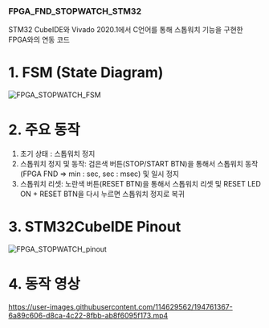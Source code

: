### FPGA_FND_STOPWATCH_STM32
STM32 CubeIDE와 Vivado 2020.1에서 C언어를 통해 스톱워치 기능을 구현한 FPGA와의 연동 코드

# 1. FSM (State Diagram)
![FPGA_STOPWATCH_FSM](https://user-images.githubusercontent.com/114629562/194760680-8e2d5df1-eb0b-4e60-8973-32b4a9eb583e.PNG)

# 2. 주요 동작
1) 초기 상태 : 스톱워치 정지
2) 스톱워치 정지 및 동작: 검은색 버튼(STOP/START BTN)을 통해서 스톱워치 동작(FPGA FND => min : sec, sec : msec) 및 일시 정지
3) 스톱워치 리셋: 노란색 버튼(RESET BTN)을  통해서 스톱워치 리셋 및 RESET LED ON + RESET BTN을 다시 누르면 스톱워치 정지로 복귀

# 3. STM32CubeIDE Pinout
![FPGA_STOPWATCH_pinout](https://user-images.githubusercontent.com/114629562/194761048-78c66680-f5bc-400a-b018-147d209bf865.PNG)

# 4. 동작 영상
https://user-images.githubusercontent.com/114629562/194761367-6a89c606-d8ca-4c22-8fbb-ab8f6095f173.mp4
